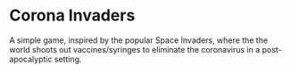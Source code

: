 # Corona Invaders
A simple game, inspired by the popular Space Invaders, where the the world shoots out vaccines/syringes to eliminate the coronavirus in a post-apocalyptic setting.
